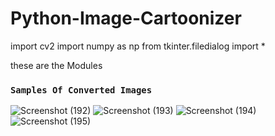 # Python-Image-Cartoonizer

import cv2
import numpy as np
from tkinter.filedialog import *

these are the Modules 

### `Samples Of Converted Images`


![Screenshot (192)](https://user-images.githubusercontent.com/25906435/127711108-ca2daf50-2003-42af-92ba-e1e02cecd797.png)
![Screenshot (193)](https://user-images.githubusercontent.com/25906435/127711118-ab2360f9-e474-4191-93f6-7fae4781490a.png)
![Screenshot (194)](https://user-images.githubusercontent.com/25906435/127711120-ddba023d-8af9-4df9-9395-a850dc8065a8.png)
![Screenshot (195)](https://user-images.githubusercontent.com/25906435/127711123-955db3a5-5050-4a09-b99d-376840ea65b2.png)

